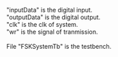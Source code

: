 "inputData" is the digital input.<br/>
"outputData" is the digital output.<br/>
"clk" is the clk of system.<br/>
"wr" is the signal of tranmission.<br>
<br/>
File "FSKSystemTb" is the testbench.
